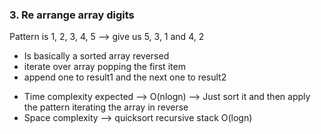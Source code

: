### 3. Re arrange array digits
Pattern is 1, 2, 3, 4, 5 --> give us 5, 3, 1 and 4, 2
- Is basically a sorted array reversed
- iterate over array popping the first item
- append one to result1 and the next one to result2

* Time complexity expected --> O(nlogn) --> Just sort it and then apply the pattern iterating the array in reverse
* Space complexity --> quicksort recursive stack O(logn)

